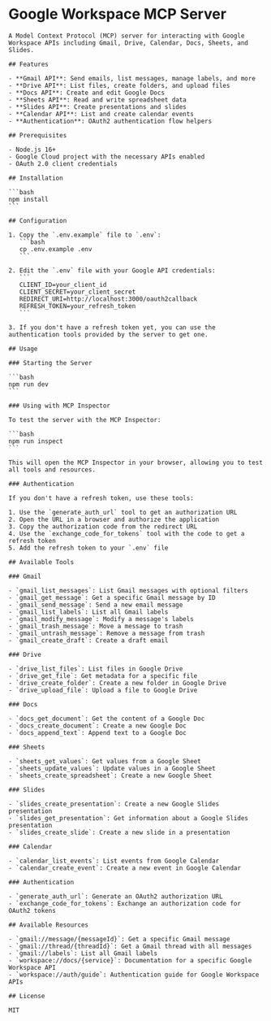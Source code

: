 # Google Workspace MCP Server

    A Model Context Protocol (MCP) server for interacting with Google Workspace APIs including Gmail, Drive, Calendar, Docs, Sheets, and Slides.

    ## Features

    - **Gmail API**: Send emails, list messages, manage labels, and more
    - **Drive API**: List files, create folders, and upload files
    - **Docs API**: Create and edit Google Docs
    - **Sheets API**: Read and write spreadsheet data
    - **Slides API**: Create presentations and slides
    - **Calendar API**: List and create calendar events
    - **Authentication**: OAuth2 authentication flow helpers

    ## Prerequisites

    - Node.js 16+
    - Google Cloud project with the necessary APIs enabled
    - OAuth 2.0 client credentials

    ## Installation

    ```bash
    npm install
    ```

    ## Configuration

    1. Copy the `.env.example` file to `.env`:
       ```bash
       cp .env.example .env
       ```

    2. Edit the `.env` file with your Google API credentials:
       ```
       CLIENT_ID=your_client_id
       CLIENT_SECRET=your_client_secret
       REDIRECT_URI=http://localhost:3000/oauth2callback
       REFRESH_TOKEN=your_refresh_token
       ```

    3. If you don't have a refresh token yet, you can use the authentication tools provided by the server to get one.

    ## Usage

    ### Starting the Server

    ```bash
    npm run dev
    ```

    ### Using with MCP Inspector

    To test the server with the MCP Inspector:

    ```bash
    npm run inspect
    ```

    This will open the MCP Inspector in your browser, allowing you to test all tools and resources.

    ### Authentication

    If you don't have a refresh token, use these tools:

    1. Use the `generate_auth_url` tool to get an authorization URL
    2. Open the URL in a browser and authorize the application
    3. Copy the authorization code from the redirect URL
    4. Use the `exchange_code_for_tokens` tool with the code to get a refresh token
    5. Add the refresh token to your `.env` file

    ## Available Tools

    ### Gmail

    - `gmail_list_messages`: List Gmail messages with optional filters
    - `gmail_get_message`: Get a specific Gmail message by ID
    - `gmail_send_message`: Send a new email message
    - `gmail_list_labels`: List all Gmail labels
    - `gmail_modify_message`: Modify a message's labels
    - `gmail_trash_message`: Move a message to trash
    - `gmail_untrash_message`: Remove a message from trash
    - `gmail_create_draft`: Create a draft email

    ### Drive

    - `drive_list_files`: List files in Google Drive
    - `drive_get_file`: Get metadata for a specific file
    - `drive_create_folder`: Create a new folder in Google Drive
    - `drive_upload_file`: Upload a file to Google Drive

    ### Docs

    - `docs_get_document`: Get the content of a Google Doc
    - `docs_create_document`: Create a new Google Doc
    - `docs_append_text`: Append text to a Google Doc

    ### Sheets

    - `sheets_get_values`: Get values from a Google Sheet
    - `sheets_update_values`: Update values in a Google Sheet
    - `sheets_create_spreadsheet`: Create a new Google Sheet

    ### Slides

    - `slides_create_presentation`: Create a new Google Slides presentation
    - `slides_get_presentation`: Get information about a Google Slides presentation
    - `slides_create_slide`: Create a new slide in a presentation

    ### Calendar

    - `calendar_list_events`: List events from Google Calendar
    - `calendar_create_event`: Create a new event in Google Calendar

    ### Authentication

    - `generate_auth_url`: Generate an OAuth2 authorization URL
    - `exchange_code_for_tokens`: Exchange an authorization code for OAuth2 tokens

    ## Available Resources

    - `gmail://message/{messageId}`: Get a specific Gmail message
    - `gmail://thread/{threadId}`: Get a Gmail thread with all messages
    - `gmail://labels`: List all Gmail labels
    - `workspace://docs/{service}`: Documentation for a specific Google Workspace API
    - `workspace://auth/guide`: Authentication guide for Google Workspace APIs

    ## License

    MIT

